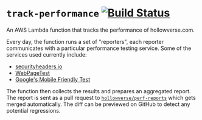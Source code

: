 # `track-performance` [![Build Status](https://travis-ci.org/hollowverse/track-performance.svg?branch=master)](https://travis-ci.org/hollowverse/track-performance)

An AWS Lambda function that tracks the performance of hollowverse.com.

Every day, the function runs a set of "reporters", each reporter communicates with a particular performance testing service. Some of the services used currently include:

* [securityheaders.io](https://securityheaders.io)
* [WebPageTest](https://webpagetest.org/)
* [Google's Mobile Friendly Test](https://search.google.com/test/mobile-friendly)

The function then collects the results and prepares an aggregated report. The report is sent as a pull request to [`hollowverse/perf-reports`](https://github.com/hollowverse/perf-reports) which gets merged automatically. The diff can be previewed on GitHub to detect any potential regressions.
